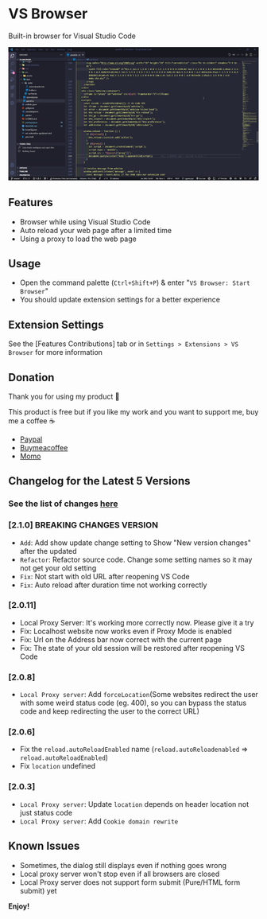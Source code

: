 # VS Browser

Built-in browser for Visual Studio Code

![Start extension](https://github.com/Phu1237/vscode-vs-browser/raw/master/images/start-extension.gif)

## Features

- Browser while using Visual Studio Code
- Auto reload your web page after a limited time
- Using a proxy to load the web page

## Usage

- Open the command palette (`Ctrl+Shift+P`) & enter "`VS Browser: Start Browser`"
- You should update extension settings for a better experience

## Extension Settings

See the [Features Contributions] tab or in `Settings > Extensions > VS Browser` for more information

## Donation

Thank you for using my product 🎉

This product is free but if you like my work and you want to support me, buy me a coffee ☕

- [Paypal](https://www.paypal.me/Phu1237)
- [Buymeacoffee](https://www.buymeacoffee.com/Phu1237)
- [Momo](https://me.momo.vn/Phu1237)

## Changelog for the Latest 5 Versions

### See the list of changes [here](CHANGELOG.md)

### [2.1.0] BREAKING CHANGES VERSION

- `Add`: Add show update change setting to Show "New version changes" after the updated
- `Refactor`: Refactor source code. Change some setting names so it may not get your old setting
- `Fix`: Not start with old URL after reopening VS Code
- `Fix`: Auto reload after duration time not working correctly

### [2.0.11]

- Local Proxy Server: It's working more correctly now. Please give it a try
- Fix: Localhost website now works even if Proxy Mode is enabled
- Fix: Url on the Address bar now correct with the current page
- Fix: The state of your old session will be restored after reopening VS Code

### [2.0.8]

- `Local Proxy server`: Add `forceLocation`(Some websites redirect the user with some weird status code (eg. 400), so you can bypass the status code and keep redirecting the user to the correct URL)

### [2.0.6]

- Fix the `reload.autoReloadEnabled` name (`reload.autoReloadenabled` => `reload.autoReloadEnabled`)
- Fix `location` undefined

### [2.0.3]

- `Local Proxy server`: Update `location` depends on header location not just status code
- `Local Proxy server`: Add `Cookie domain rewrite`

## Known Issues

- Sometimes, the dialog still displays even if nothing goes wrong
- Local proxy server won't stop even if all browsers are closed
- Local Proxy server</b> does not support form submit (Pure/HTML form submit) yet

**Enjoy!**
